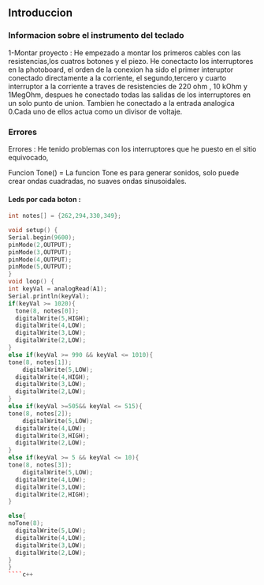 ## Introduccion

### Informacion sobre el instrumento del teclado

1-Montar proyecto :
He empezado a montar los primeros cables con las resistencias,los cuatros botones y el piezo.
He conectacto los interruptores en la photoboard, el orden de la conexion ha sido el primer interuptor conectado directamente a la corriente, el segundo,tercero y cuarto
interruptor a la corriente a traves de resistencies de 220 ohm , 10 kOhm y 1MegOhm, despues he conectado todas las salidas de los interruptores en un solo punto de union.
Tambien he conectado a la entrada analogica 0.Cada uno de ellos actua como un divisor de voltaje.

### Errores
Errores :
He tenido problemas con los interruptores que he puesto en el sitio equivocado,     


Funcion Tone() = La funcion Tone es para generar sonidos, solo puede crear ondas cuadradas, no suaves ondas sinusoidales. 
  
  #### Leds por cada boton :
  
  ````c++
  int notes[] = {262,294,330,349};

void setup() {
  Serial.begin(9600);
  pinMode(2,OUTPUT);
  pinMode(3,OUTPUT);
  pinMode(4,OUTPUT);
  pinMode(5,OUTPUT);
}
void loop() {
  int keyVal = analogRead(A1);
  Serial.println(keyVal);
  if(keyVal >= 1020){
    tone(8, notes[0]);
    digitalWrite(5,HIGH);
    digitalWrite(4,LOW);
    digitalWrite(3,LOW);
    digitalWrite(2,LOW);
  }
else if(keyVal >= 990 && keyVal <= 1010){
  tone(8, notes[1]);
      digitalWrite(5,LOW);
    digitalWrite(4,HIGH);
    digitalWrite(3,LOW);
    digitalWrite(2,LOW);
}
else if(keyVal >=505&& keyVal <= 515){
  tone(8, notes[2]);
      digitalWrite(5,LOW);
    digitalWrite(4,LOW);
    digitalWrite(3,HIGH);
    digitalWrite(2,LOW);
}
else if(keyVal >= 5 && keyVal <= 10){
  tone(8, notes[3]);
      digitalWrite(5,LOW);
    digitalWrite(4,LOW);
    digitalWrite(3,LOW);
    digitalWrite(2,HIGH);
}

else{
  noTone(8);
    digitalWrite(5,LOW);
    digitalWrite(4,LOW);
    digitalWrite(3,LOW);
    digitalWrite(2,LOW);
  }
} 
````c++







   
   
   
   
   
   
   
   
   
   
   
   
   
   
   
   
   
   
   
   
   
   
   
   
   
   
   
   
   
   
   
   
   
   
   
   
   
   
   
   
   
   
   
   
   
   
   
   
   
   
   
   
   
   
   
   
   
   
   
   
   
   
   
   
   
   
   
   
   
   
   
   
   
   
   
   
   
   
   
   
   
   
   
   
